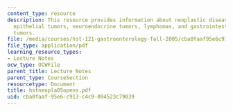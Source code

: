 ```yaml
---
content_type: resource
description: This resource provides information about neoplastic diseases of the stomach,
  epithelial tumors, neuroendocrine tumors, lymphomas, and gastrointestinal stromal
  tumors.
file: /media/courses/hst-121-gastroenterology-fall-2005/cba0faaf95e6c913c4c9094523c79039_hstneopla05opens.pdf
file_type: application/pdf
learning_resource_types:
- Lecture Notes
ocw_type: OCWFile
parent_title: Lecture Notes
parent_type: CourseSection
resourcetype: Document
title: hstneopla05opens.pdf
uid: cba0faaf-95e6-c913-c4c9-094523c79039
---
```

